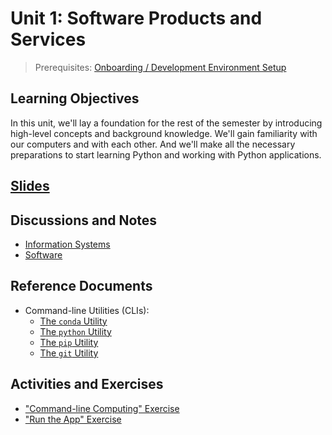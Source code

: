 # Unit 1: Software Products and Services

> Prerequisites: [Onboarding / Development Environment Setup](unit-0.md)

## Learning Objectives

In this unit, we'll lay a foundation for the rest of the semester by introducing high-level concepts and background knowledge. We'll gain familiarity with our computers and with each other. And we'll make all the necessary preparations to start learning Python and working with Python applications.

## [Slides](https://docs.google.com/presentation/d/1TaRJzt8QrS9QufpzUQYtRRUb0y7HoIpuekfuI1MUaUc/edit?usp=sharing)

## Discussions and Notes

  + [Information Systems](/notes/info-systems)
  + [Software](/notes/software)

## Reference Documents

  + Command-line Utilities (CLIs):
    + [The `conda` Utility](/notes/clis/conda.md)
    + [The `python` Utility](/notes/clis/python.md)
    + [The `pip` Utility](/notes/clis/pip.md)
    + [The `git` Utility](/notes/clis/git.md)

## Activities and Exercises

  + ["Command-line Computing" Exercise](/exercises/command-line-computing)
  + ["Run the App" Exercise](/exercises/run-the-app.md)
